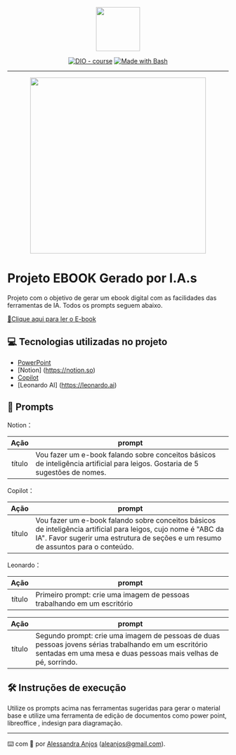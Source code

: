 <p align="center">
    <img width="100" src=".github/assets/banner.png">
</p>


<p align="center">
<a href="https://dio.me/"><img src="https://img.shields.io/badge/DIO-Course-28DA77?logo=youtube" alt="DIO - course"></a>
<a href="https://www.gnu.org/software/bash/" title="Go to Bash homepage"><img src="https://img.shields.io/badge/Prompt-Project-blue?logo=gnu-bash&amp;logoColor=white" alt="Made with Bash"></a></p>

-------


<p align="center">
<img 
    src="./assets/cover.png"
    width="400"  
/>
</p>

# Projeto EBOOK Gerado por I.A.s


 Projeto com o objetivo de gerar um ebook digital com as facilidades das ferramentas de IA. Todos os prompts
seguem abaixo.

<a href="https://github.com/aleanjosbh/prompts_receipt_to_create_a_ebook/blob/main/E-book_Bootcamp%20DIO%20CAIXA_VFinal.pdf" title="View PDF now"> 📕Clique aqui para ler o E-book</a>

## 💻 Tecnologias utilizadas no projeto

- [PowerPoint](https://www.microsoft.com/en/microsoft-365/powerpoint)
- [Notion] (https://notion.so)
- [Copilot](https://copilot.microsoft.com)
- [Leonardo AI] (https://leonardo.ai)

## 🧠 Prompts


Notion：

|   Ação   | prompt                                                                                                                                                                                                                                                                         |
| :------: | ------------------------------------------------------------------------------------------------------------------------------------------------------------------------------------------------------------------------------------------------------------------------------ |
|  título  | Vou fazer um e-book falando sobre conceitos básicos de inteligência artificial para leigos. Gostaria de 5 sugestões de nomes.                                                        |
Copilot：

|   Ação   | prompt                                                                                                                                                                                                                                                                         |
| :------: | ------------------------------------------------------------------------------------------------------------------------------------------------------------------------------------------------------------------------------------------------------------------------------ |
|  título  | Vou fazer um e-book falando sobre conceitos básicos de inteligência artificial para leigos, cujo nome é "ABC da IA". Favor sugerir uma estrutura de seções e um resumo de assuntos para o conteúdo.

Leonardo：

|   Ação   | prompt                                                                                                                                                                                                                                                                         |
| :------: | ------------------------------------------------------------------------------------------------------------------------------------------------------------------------------------------------------------------------------------------------------------------------------ |
|  título  | Primeiro prompt: crie uma imagem de pessoas trabalhando em um escritório

|   Ação   | prompt                                                                                                                                                                                                                                                                         |
| :------: | ------------------------------------------------------------------------------------------------------------------------------------------------------------------------------------------------------------------------------------------------------------------------------ |
|  título  | Segundo prompt: crie uma imagem de pessoas de duas pessoas jovens sérias trabalhando em um escritório sentadas em uma mesa e duas pessoas mais velhas de pé, sorrindo.


## 🛠️ Instruções de execução

Utilize os prompts acima nas ferramentas sugeridas para gerar o material base e utilize uma ferramenta de edição de documentos como power point, libreoffice , indesign para diagramação.

---

⌨️ com 💜 por [Alessandra Anjos](https://github.com/aleanjosbh)
(aleanjos@gmail.com).
